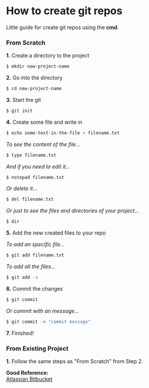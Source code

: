 # How to create git repos
Little guide for create git repos using the <b>cmd</b>.

### From Scratch
<b>1.</b> Create a directory to the project <br/>

   ```sh
   $ mkdir new-project-name
   ```
   
<b>2.</b> Go into the directory <br/>

   ```sh
   $ cd new-project-name
   ```

<b>3.</b> Start the git

   ```sh
   $ git init
   ```
   
<b>4.</b> Create some file and write in

   ```sh
   $ echo some-text-in-the-file > filename.txt
   ```
   
   <i>To see the content of the file...</i><br/>
   ```sh
   $ type filename.txt
   ```
   
   <i>And if you need to edit it...</i><br/>
   ```sh
   $ notepad filename.txt
   ```
   
   <i>Or delete it...</i><br/>
   ```sh
   $ del filename.txt
   ```
   
   <i>Or just to see the files and directories of your project...</i><br/>
   ```sh
   $ dir
   ```
   
<b>5.</b> Add the new created files to your repo

   <i>To add an specific file...</i><br/>
   ```sh
   $ git add filename.txt
   ```
   
   <i>To add all the files...</i><br/>
   ```sh
   $ git add -a
   ```
   
<b>6.</b> Commit the changes

   ```sh
   $ git commit
   ```
   
   <i>Or commit with an message...</i><br/>
   ```sh
   $ git commit -m "commit message"
   ```
   
<b>7.</b> Finished!

### From Existing Project
<b>1.</b> Follow the same steps as "From Scratch" from Step 2.<br/>

<b>Good Reference:</b><br/>
[Atlassian Bitbucket](https://www.atlassian.com/br/git/tutorials/what-is-version-control)

